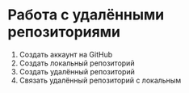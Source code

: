 # Работа с удалёнными репозиториями 

1. Создать аккаунт на GitHub
2. Создать локальный репозиторий
3. Создать удалённый репозиторий 
4. Связать удалённый репозиторий с локальным

